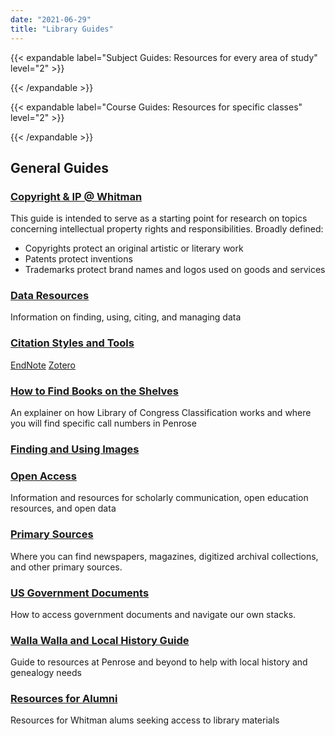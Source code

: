 ```yaml
---
date: "2021-06-29"
title: "Library Guides"
---
```



{{< expandable label="Subject Guides: Resources for every area of study" level="2" >}}
<script>springshare_widget_config_1625005695222 = { path: 'guides' };</script><div id="s-lg-widget-1625005695222"></div><script>!function(d,s,id){var js,fjs=d.getElementsByTagName(s)[0],p=/^http:/.test(d.location)?'http':'https';if(!d.getElementById(id)){js=d.createElement(s);js.id=id;js.src=p+"://lgapi-us.libapps.com/widgets.php?site_id=689&widget_type=1&search_terms=&search_match=2&sort_by=name&list_format=1&drop_text=Select+a+Guide...&output_format=1&load_type=2&enable_description=0&enable_group_search_limit=0&enable_subject_search_limit=0&guide_types%5B0%5D=3&widget_title=Guide+List&widget_height=250&widget_width=100%25&widget_link_color=2954d1&widget_embed_type=1&num_results=0&enable_more_results=1&window_target=2&config_id=1625005695222";fjs.parentNode.insertBefore(js,fjs);}}(document,"script","s-lg-widget-script-1625005695222");</script>
{{< /expandable >}}


{{< expandable label="Course Guides: Resources for specific classes" level="2" >}}
<script>springshare_widget_config_1625005740371 = { path: 'guides' };</script><div id="s-lg-widget-1625005740371"></div><script>!function(d,s,id){var js,fjs=d.getElementsByTagName(s)[0],p=/^http:/.test(d.location)?'http':'https';if(!d.getElementById(id)){js=d.createElement(s);js.id=id;js.src=p+"://lgapi-us.libapps.com/widgets.php?site_id=689&widget_type=1&search_terms=&search_match=2&sort_by=name&list_format=1&drop_text=Select+a+Guide...&output_format=1&load_type=2&enable_description=0&enable_group_search_limit=0&enable_subject_search_limit=0&guide_types%5B0%5D=2&widget_title=Guide+List&widget_height=250&widget_width=100%25&widget_link_color=2954d1&widget_embed_type=1&num_results=0&enable_more_results=1&window_target=2&config_id=1625005740371";fjs.parentNode.insertBefore(js,fjs);}}(document,"script","s-lg-widget-script-1625005740371");</script>
{{< /expandable >}}

## General Guides
### [Copyright & IP @ Whitman](https://libguides.whitman.edu/copyright_ip)
This guide is intended to serve as a starting point for research on topics concerning intellectual property rights and responsibilities.  Broadly defined: 
- Copyrights protect an original artistic or literary work
- Patents protect inventions
- Trademarks protect brand names and logos used on goods and services

### [Data Resources](https://libguides.whitman.edu/dataresources)
Information on finding, using, citing, and managing data

### [Citation Styles and Tools](https://libguides.whitman.edu/citations)

[EndNote](https://libguides.whitman.edu/endnote)
[Zotero](https://libguides.whitman.edu/zotero)

### [How to Find Books on the Shelves](https://libguides.whitman.edu/findbooks)
An explainer on how Library of Congress Classification works and where you will find specific call numbers in Penrose

### [Finding and Using Images](https://libguides.whitman.edu/images)
### [Open Access](https://libguides.whitman.edu/openaccess)
Information and resources for scholarly communication, open education resources, and open data
### [Primary Sources](https://libguides.whitman.edu/primarysources)
Where you can find newspapers, magazines, digitized archival collections, and other primary sources.
### [US Government Documents](https://libguides.whitman.edu/govdocs)
How to access government documents and navigate our own stacks.
### [Walla Walla and Local History Guide](https://libguides.whitman.edu/wallawalla)
Guide to resources at Penrose and beyond to help with local history and genealogy needs
### [Resources for Alumni](https://libguides.whitman.edu/alumni)
Resources for Whitman alums seeking access to library materials
